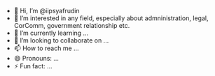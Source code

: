 - 👋 Hi, I’m @iipsyafrudin
- 👀 I’m interested in any field, especially about admninistration, legal, CorComm, government relationship etc. 
- 🌱 I’m currently learning ...
- 💞️ I’m looking to collaborate on ...
- 📫 How to reach me ...
- 😄 Pronouns: ...
- ⚡ Fun fact: ...

<!---
iipsyafrudin/iipsyafrudin is a ✨ special ✨ repository because its `README.md` (this file) appears on your GitHub profile.
You can click the Preview link to take a look at your changes.
--->
